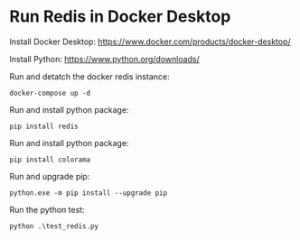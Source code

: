 # Run Redis in Docker Desktop
Install Docker Desktop:
https://www.docker.com/products/docker-desktop/

Install Python:
https://www.python.org/downloads/

Run and detatch the docker redis instance:
 ```
 docker-compose up -d
 ```

Run and install python package: 
 ```
 pip install redis
 ```

Run and install python package: 
```
pip install colorama
```

Run and upgrade pip:
```
python.exe -m pip install --upgrade pip
```

Run the python test:
```
python .\test_redis.py
```
